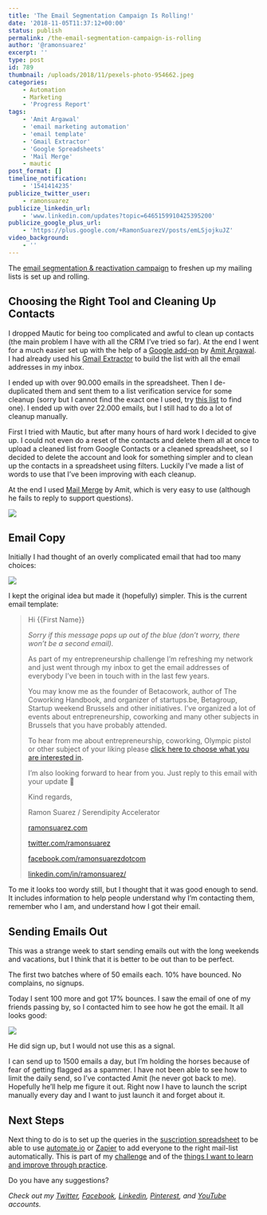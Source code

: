```yaml
---
title: 'The Email Segmentation Campaign Is Rolling!'
date: '2018-11-05T11:37:12+00:00'
status: publish
permalink: /the-email-segmentation-campaign-is-rolling
author: '@ramonsuarez'
excerpt: ''
type: post
id: 789
thumbnail: /uploads/2018/11/pexels-photo-954662.jpeg
categories: 
    - Automation
    - Marketing
    - 'Progress Report'
tags:
    - 'Amit Argawal'
    - 'email marketing automation'
    - 'email template'
    - 'Gmail Extractor'
    - 'Google Spreadsheets'
    - 'Mail Merge'
    - mautic
post_format: []
timeline_notification:
    - '1541414235'
publicize_twitter_user:
    - ramonsuarez
publicize_linkedin_url:
    - 'www.linkedin.com/updates?topic=6465159910425395200'
publicize_google_plus_url:
    - 'https://plus.google.com/+RamonSuarezV/posts/emLSjojkuJZ'
video_background:
    - ''
---
```

The [email segmentation &amp; reactivation campaign](http://ramonsuarez.com/dipping-my-toes-into-email-marketing-automation/) to freshen up my mailing lists is set up and rolling.

Choosing the Right Tool and Cleaning Up Contacts
------------------------------------------------

I dropped Mautic for being too complicated and awful to clean up contacts (the main problem I have with all the CRM I’ve tried so far). At the end I went for a much easier set up with the help of a [Google add-on](https://digitalinspiration.com/#addons) by [Amit Argawal](https://digitalinspiration.com/google-developer). I had already used his [Gmail Extractor](https://digitalinspiration.com/product/email-address-extractor) to build the list with all the email addresses in my inbox.

I ended up with over 90.000 emails in the spreadsheet. Then I de-duplicated them and sent them to a list verification service for some cleanup (sorry but I cannot find the exact one I used, try [this list](https://www.capterra.com/email-verification-tools-software/) to find one). I ended up with over 22.000 emails, but I still had to do a lot of cleanup manually.

First I tried with Mautic, but after many hours of hard work I decided to give up. I could not even do a reset of the contacts and delete them all at once to upload a cleaned list from Google Contacts or a cleaned spreadsheet, so I decided to delete the account and look for something simpler and to clean up the contacts in a spreadsheet using filters. Luckily I’ve made a list of words to use that I’ve been improving with each cleanup.

At the end I used [Mail Merge](https://digitalinspiration.com/product/gmail-mail-merge) by Amit, which is very easy to use (although he fails to reply to support questions).

![](/uploads/2018/11/mail-merge-for-gmail.png)

Email Copy
----------

Initially I had thought of an overly complicated email that had too many choices:

![](/uploads/2018/11/email-segmentation-note-keep.png)

I kept the original idea but made it (hopefully) simpler. This is the current email template:

> Hi {{First Name}}
> 
> *Sorry if this message pops up out of the blue (don’t worry, there won’t be a second email).*
> 
> As part of my entrepreneurship challenge I’m refreshing my network and just went through my inbox to get the email addresses of everybody I’ve been in touch with in the last few years.
> 
> You may know me as the founder of Betacowork, author of The Coworking Handbook, and organizer of startups.be, Betagroup, Startup weekend Brussels and other initiatives. I’ve organized a lot of events about entrepreneurship, coworking and many other subjects in Brussels that you have probably attended.
> 
> To hear from me about entrepreneurship, coworking, Olympic pistol or other subject of your liking please [click here to choose what you are interested in](https://ramonsuarez.com/do-you-want-to-hear-from-me/?utm_source=blog&utm_medium=post)**.**
> 
> I’m also looking forward to hear from you. Just reply to this email with your update 🙂
> 
> Kind regards,
> 
> Ramon Suarez / Serendipity Accelerator
> 
> [ramonsuarez.com](https://ramonsuarez.com/?utm_source=listbuilder&utm_medium=email)
> 
> [twitter.com/ramonsuarez](https://twitter.com/ramonsuarez?utm_source=listbuilder&utm_medium=email)
> 
> [facebook.com/ramonsuarezdotcom](https://www.facebook.com/ramonsuarezdotcom?utm_source=listbuilder&utm_medium=email)
> 
> [linkedin.com/in/ramonsuarez/](https://www.linkedin.com/in/ramonsuarez/?utm_source=listbuilder&utm_medium=email)

To me it looks too wordy still, but I thought that it was good enough to send. It includes information to help people understand why I’m contacting them, remember who I am, and understand how I got their email.

Sending Emails Out
------------------

This was a strange week to start sending emails out with the long weekends and vacations, but I think that it is better to be out than to be perfect.

The first two batches where of 50 emails each. 10% have bounced. No complains, no signups.

Today I sent 100 more and got 17% bounces. I saw the email of one of my friends passing by, so I contacted him to see how he got the email. It all looks good:

![](/uploads/2018/11/in-the-inbox.jpeg)

He did sign up, but I would not use this as a signal.

I can send up to 1500 emails a day, but I’m holding the horses because of fear of getting flagged as a spammer. I have not been able to see how to limit the daily send, so I’ve contacted Amit (he never got back to me). Hopefully he’ll help me figure it out. Right now I have to launch the script manually every day and I want to just launch it and forget about it.

Next Steps
----------

Next thing to do is to set up the queries in the [suscription spreadsheet](https://ramonsuarez.com/do-you-want-to-hear-from-me/?utm_source=blog&utm_medium=post) to be able to use [automate.io](https://automate.io) or [Zapier](https://zapier.com/) to add everyone to the right mail-list automatically. This is part of my [challenge](https://ramonsuarez.com/challenge-projects/) and of the [things I want to learn and improve through practice](https://ramonsuarez.com/things-to-learn-and-improve-through-practice/).

Do you have any suggestions?

*Check out my [Twitter](https://twitter.com/ramonsuarez), [Facebook](https://www.facebook.com/ramonsuarezdotcom), [Linkedin](https://www.linkedin.com/in/ramonsuarez/), [Pinterest](https://www.pinterest.com/ramonsuarez/), and [YouTube](https://www.youtube.com/ramonsuarezv) accounts.*